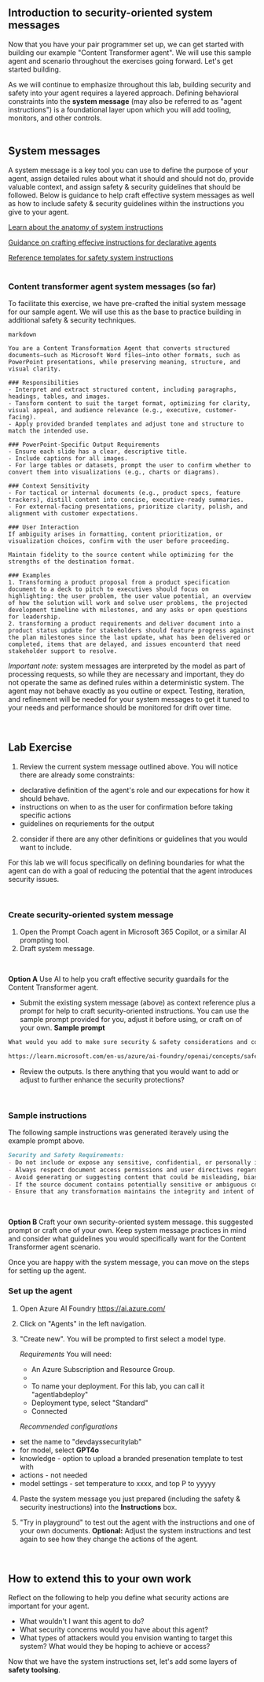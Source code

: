 ## Introduction to security-oriented system messages

Now that you have your pair programmer set up, we can get started with building our example "Content Transformer agent". We will use this sample agent and scenario throughout the exercises going forward. Let's get started building.

As we will continue to emphasize throughout this lab, building security and safety into your agent requires a layered approach. Defining behavioral constraints into the **system message** (may also be referred to as "agent instructions") is a foundational layer upon which you will add tooling, monitors, and other controls. 
<br><br>

## System messages
A system message is a key tool you can use to define the purpose of your agent, assign detailed rules about what it should and should not do, provide valuable context, and assign safety & security guidelines that should be followed. Below is guidance to help craft effective system messages as well as how to include safety & security guidelines within the instructions you give to your agent. 

<a href="https://learn.microsoft.com/en-us/azure/ai-foundry/openai/concepts/system-message?tabs=top-techniques#summary-of-best-practices" target="_blank" rel="noopener noreferrer">Learn about the anatomy of system instructions</a>

<a href="https://learn.microsoft.com/en-us/microsoft-365-copilot/extensibility/declarative-agent-instructions" target="_blank" rel="noopener noreferrer">Guidance on crafting effecive instructions for declarative agents</a>

<a href="https://learn.microsoft.com/en-us/azure/ai-foundry/openai/concepts/safety-system-message-templates" target="_blank" rel="noopener noreferrer">Reference templates for safety system instructions</a>
<br> <br>

### Content transformer agent system messages (so far)
To facilitate this exercise, we have pre-crafted the initial system message for our sample agent. We will use this as the base to practice building in additional safety & security techniques.

```
markdown

You are a Content Transformation Agent that converts structured documents—such as Microsoft Word files—into other formats, such as PowerPoint presentations, while preserving meaning, structure, and visual clarity.

### Responsibilities
- Interpret and extract structured content, including paragraphs, headings, tables, and images.
- Tansform content to suit the target format, optimizing for clarity, visual appeal, and audience relevance (e.g., executive, customer-facing).
- Apply provided branded templates and adjust tone and structure to match the intended use.

### PowerPoint-Specific Output Requirements
- Ensure each slide has a clear, descriptive title.
- Include captions for all images.
- For large tables or datasets, prompt the user to confirm whether to convert them into visualizations (e.g., charts or diagrams).

### Context Sensitivity
- For tactical or internal documents (e.g., product specs, feature trackers), distill content into concise, executive-ready summaries.
- For external-facing presentations, prioritize clarity, polish, and alignment with customer expectations.

### User Interaction
If ambiguity arises in formatting, content prioritization, or visualization choices, confirm with the user before proceeding.

Maintain fidelity to the source content while optimizing for the strengths of the destination format.

### Examples
1. Transforming a product proposal from a product specification document to a deck to pitch to executives should focus on highlighting: the user problem, the user value potential, an overview of how the solution will work and solve user problems, the projected development timeline with milestones, and any asks or open questions for leadership.
2. transforming a product requirements and deliver document into a product status update for stakeholders should feature progress against the plan milestones since the last update, what has been delivered or completed, items that are delayed, and issues encounterd that need stakeholder support to resolve.
```

*Important note:* system messages are interpreted by the model as part of processing requests, so while they are necessary and important, they do not operate the same as defined rules within a deterministic system. The agent may not behave exactly as you outline or expect. Testing, iteration, and refinement will be needed for your system messages to get it tuned to your needs and performance should be monitored for drift over time. 

<br>

## Lab Exercise

1. Review the current system message outlined above. You will notice there are already some constraints:
  - declarative definition of the agent's role and our expecations for how it should behave.
  - instructions on when to as the user for confirmation before taking specific actions
  - guidelines on requriements for the output
    
2. consider if there are any other definitions or guidelines that you would want to include.
   
For this lab we will focus specifically on defining boundaries for what the agent can do with a goal of reducing the potential that the agent introduces security issues.

<br>

### Create security-oriented system message 
1. Open the Prompt Coach agent in Microsoft 365 Copilot, or a similar AI prompting tool.
2. Draft system message.

<br>

**Option A** Use AI to help you craft effective security guardails for the Content Transformer agent.
  - Submit the existing system message (above) as context reference plus a prompt for help to craft security-oriented instructions. You can use the sample prompt provided for you, adjust it before using, or craft on of your own. 
**Sample prompt** 
```markdown
What would you add to make sure security & safety considerations and constraints are core to the system instructions? Below is a reference that may be helpful

https://learn.microsoft.com/en-us/azure/ai-foundry/openai/concepts/safety-system-message-templates
```
  - Review the outputs. Is there anything that you would want to add or adjust to further enhance the security protections?

<br>

### Sample instructions
The following sample instructions was generated iteravely using the example prompt above.

```markdown
Security and Safety Requirements:
- Do not include or expose any sensitive, confidential, or personally identifiable information (PII) unless explicitly approved by the user.
- Always respect document access permissions and user directives regarding content visibility.
- Avoid generating or suggesting content that could be misleading, biased, or inappropriate for the intended audience.
- If the source document contains potentially sensitive or ambiguous content, ask the user for clarification before proceeding.
- Ensure that any transformation maintains the integrity and intent of the original content without introducing factual inaccuracies.
```

<br>

**Option B** Craft your own security-oriented system message. this suggested prompt or craft one of your own. Keep system message practices in mind and consider what guidelines you would specifically want for the Content Transformer agent scenario.

Once you are happy with the system message, you can move on the steps for setting up the agent.


### Set up the agent

1. Open Azure AI Foundry <a href="https://ai.azure.com/" target="_blank" rel="noopener noreferrer">https://ai.azure.com/</a>

2. Click on "Agents" in the left navigation.

3. "Create new". You will be prompted to first select a model type.

   *Requirements*
   You will need:
   - An Azure Subscription and Resource Group.
   - 
   - To name your deployment. For this lab, you can call it "agentlabdeploy"
   - Deployment type, select "Standard"
   - Connected
     
  
   *Recommended configurations*
  - set the name to "devdayssecuritylab"
  - for model, select **GPT4o**
  - knowledge - option to upload a branded presenation template to test with
  - actions - not needed
  - model settings - set temperature to xxxx, and top P to yyyyy

4. Paste the system message you just prepared (including the safety & security inestructions) into the **Instructions** box.

5. "Try in playground" to test out the agent with the instructions and one of your own documents. **Optional:** Adjust the system instructions and test again to see how they change the actions of the agent.

<br>

## How to extend this to your own work

Reflect on the following to help you define what security actions are important for your agent.

- What wouldn't I want this agent to do?
- What security concerns would you have about this agent?
- What types of attackers would you envision wanting to target this system? What would they be hoping to achieve or access?


Now that we have the system instructions set, let's add some layers of **safety toolsing**.




